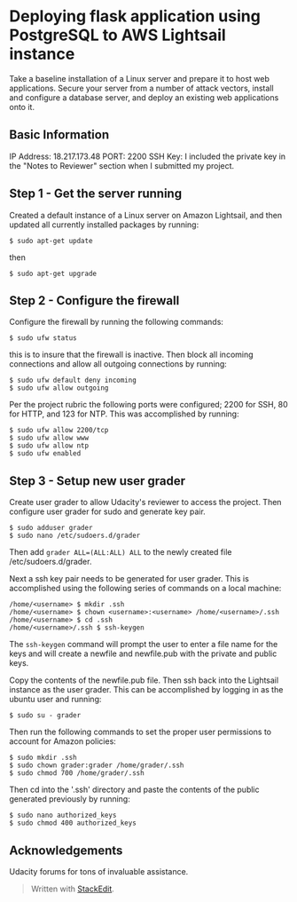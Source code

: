# Deploying flask application using PostgreSQL to AWS Lightsail instance
Take a baseline installation of a Linux server and prepare it to host web applications. Secure your server from a number of attack vectors, install and configure a database server, and deploy an existing web applications onto it.
## Basic Information
IP Address: 18.217.173.48
PORT: 2200
SSH Key: I included the private key in the "Notes to Reviewer" section when I submitted my project.
## Step 1 - Get the server running
Created a default instance of a Linux server on Amazon Lightsail, and then updated all currently installed packages by running:

    $ sudo apt-get update
then

    $ sudo apt-get upgrade
## Step 2 - Configure the firewall
Configure the firewall by running the following commands:

    $ sudo ufw status
this is to insure that the firewall is inactive.
Then block all incoming connections and allow all outgoing connections by running:

    $ sudo ufw default deny incoming
    $ sudo ufw allow outgoing
Per the project rubric the following ports were configured; 2200 for SSH, 80 for HTTP, and 123 for NTP. This was accomplished by running:

    $ sudo ufw allow 2200/tcp
    $ sudo ufw allow www
    $ sudo ufw allow ntp
    $ sudo ufw enabled
## Step 3 - Setup new user grader
Create user grader to allow Udacity's reviewer to access the project. Then configure user grader for sudo and generate key pair.

    $ sudo adduser grader
    $ sudo nano /etc/sudoers.d/grader
Then add `grader ALL=(ALL:ALL) ALL` to the newly created file /etc/sudoers.d/grader.

Next a ssh key pair needs to be generated for user grader. This is accomplished using the following series of commands on a local machine:

    /home/<username> $ mkdir .ssh
    /home/<username> $ chown <username>:<username> /home/<username>/.ssh
    /home/<username> $ cd .ssh
    /home/<username>/.ssh $ ssh-keygen
The `ssh-keygen` command will prompt the user to enter a file name for the keys and will create a newfile and newfile.pub with the private and public keys.

Copy the contents of the newfile.pub file. Then ssh back into the Lightsail instance as the user grader. This can be accomplished by logging in as the ubuntu user and running:

    $ sudo su - grader

Then run the following commands to set the proper user permissions to account for Amazon policies:

    $ sudo mkdir .ssh
    $ sudo chown grader:grader /home/grader/.ssh
    $ sudo chmod 700 /home/grader/.ssh
Then cd into the '.ssh' directory and paste the contents of the public generated previously by running:

    $ sudo nano authorized_keys
    $ sudo chmod 400 authorized_keys


 
## Acknowledgements
Udacity forums for tons of invaluable assistance.

> Written with [StackEdit](https://stackedit.io/).
